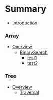 # Summary
* [Introduction][1]

### Array
* [Overview][2]
	* [BinarySearch][3]
        * [test1](Array/BinarySearch/test1.md)
        * [test2](Array/BinarySearch/test2.md)

### Tree
* [Overview](Tree/tree.md)
    * [Traversal](Tree/Traversal/inorder.md)



[1]:	README.md
[2]:	Array/array.md
[3]:	Array/BinarySearch/binarysearch.md